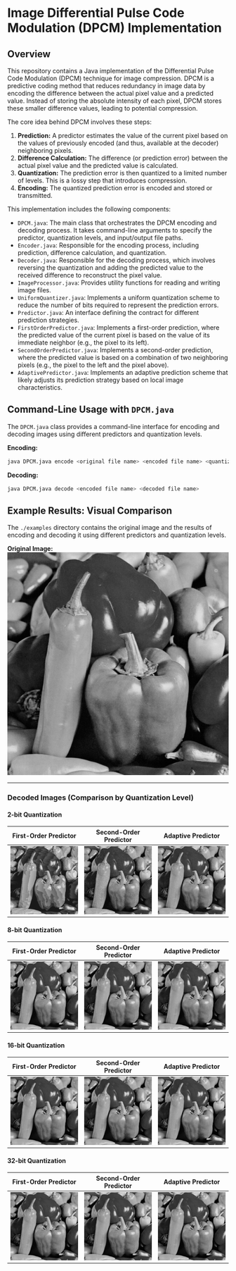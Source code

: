 # Image Differential Pulse Code Modulation (DPCM) Implementation

## Overview

This repository contains a Java implementation of the Differential Pulse Code Modulation (DPCM) technique for image compression. DPCM is a predictive coding method that reduces redundancy in image data by encoding the difference between the actual pixel value and a predicted value. Instead of storing the absolute intensity of each pixel, DPCM stores these smaller difference values, leading to potential compression.

The core idea behind DPCM involves these steps:

1. **Prediction:** A predictor estimates the value of the current pixel based on the values of previously encoded (and thus, available at the decoder) neighboring pixels.
2. **Difference Calculation:** The difference (or prediction error) between the actual pixel value and the predicted value is calculated.
3. **Quantization:** The prediction error is then quantized to a limited number of levels. This is a lossy step that introduces compression.
4. **Encoding:** The quantized prediction error is encoded and stored or transmitted.

This implementation includes the following components:

* `DPCM.java`: The main class that orchestrates the DPCM encoding and decoding process. It takes command-line arguments to specify the predictor, quantization levels, and input/output file paths.
* `Encoder.java`: Responsible for the encoding process, including prediction, difference calculation, and quantization.
* `Decoder.java`: Responsible for the decoding process, which involves reversing the quantization and adding the predicted value to the received difference to reconstruct the pixel value.
* `ImageProcessor.java`: Provides utility functions for reading and writing image files.
* `UniformQuantizer.java`: Implements a uniform quantization scheme to reduce the number of bits required to represent the prediction errors.
* `Predictor.java`: An interface defining the contract for different prediction strategies.
* `FirstOrderPredictor.java`: Implements a first-order prediction, where the predicted value of the current pixel is based on the value of its immediate neighbor (e.g., the pixel to its left).
* `SecondOrderPredictor.java`: Implements a second-order prediction, where the predicted value is based on a combination of two neighboring pixels (e.g., the pixel to the left and the pixel above).
* `AdaptivePredictor.java`: Implements an adaptive prediction scheme that likely adjusts its prediction strategy based on local image characteristics.

## Command-Line Usage with `DPCM.java`

The `DPCM.java` class provides a command-line interface for encoding and decoding images using different predictors and quantization levels.

**Encoding:**

```bash
java DPCM.java encode <original file name> <encoded file name> <quantization levels> <predictor>
```

**Decoding:**

```bash
java DPCM.java decode <encoded file name> <decoded file name>
```

## Example Results: Visual Comparison

The `./examples` directory contains the original image and the results of encoding and decoding it using different predictors and quantization levels.

**Original Image:**
![Original Image](./examples/image.jpg)

---

### Decoded Images (Comparison by Quantization Level)

#### 2-bit Quantization

| First-Order Predictor                                       | Second-Order Predictor                                        | Adaptive Predictor                                    |
| ----------------------------------------------------------- | ------------------------------------------------------------- | ----------------------------------------------------- |
| ![First-Order 2 bits](./examples/decoded_first_order_2.jpg) | ![Second-Order 2 bits](./examples/decoded_second_order_2.jpg) | ![Adaptive 2 bits](./examples/decoded_adaptive_2.jpg) |

#### 8-bit Quantization

| First-Order Predictor                                       | Second-Order Predictor                                        | Adaptive Predictor                                    |
| ----------------------------------------------------------- | ------------------------------------------------------------- | ----------------------------------------------------- |
| ![First-Order 8 bits](./examples/decoded_first_order_8.jpg) | ![Second-Order 8 bits](./examples/decoded_second_order_8.jpg) | ![Adaptive 8 bits](./examples/decoded_adaptive_8.jpg) |

#### 16-bit Quantization

| First-Order Predictor                                         | Second-Order Predictor                                          | Adaptive Predictor                                      |
| ------------------------------------------------------------- | --------------------------------------------------------------- | ------------------------------------------------------- |
| ![First-Order 16 bits](./examples/decoded_first_order_16.jpg) | ![Second-Order 16 bits](./examples/decoded_second_order_16.jpg) | ![Adaptive 16 bits](./examples/decoded_adaptive_16.jpg) |

#### 32-bit Quantization

| First-Order Predictor                                         | Second-Order Predictor                                          | Adaptive Predictor                                      |
| ------------------------------------------------------------- | --------------------------------------------------------------- | ------------------------------------------------------- |
| ![First-Order 32 bits](./examples/decoded_first_order_32.jpg) | ![Second-Order 32 bits](./examples/decoded_second_order_32.jpg) | ![Adaptive 32 bits](./examples/decoded_adaptive_32.jpg) |

